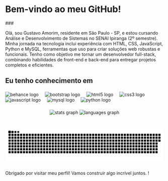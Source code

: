 <h1 align="left">Bem-vindo ao meu  GitHub! </h1>
###

<p align="left">Olá, sou Gustavo Amorim, residente em São Paulo - SP, e estou cursando Análise e Desenvolvimento de Sistemas no SENAI Ipiranga (2º semestre). Minha jornada na tecnologia inclui experiência com HTML, CSS, JavaScript, Python e MySQL, ferramentas que uso para criar soluções web robustas e funcionais. Tenho como objetivo me tornar um desenvolvedor full-stack, combinando habilidades de front-end e back-end para entregar projetos completos e eficientes.</p>

###

<h2 align="left">Eu tenho conhecimento em</h2>

###

<div align="left">
  <img src="https://cdn.jsdelivr.net/gh/devicons/devicon/icons/behance/behance-original.svg" height="40" alt="behance logo"  />
  <img width="12" />
  <img src="https://cdn.jsdelivr.net/gh/devicons/devicon/icons/bootstrap/bootstrap-original.svg" height="40" alt="bootstrap logo"  />
  <img width="12" />
  <img src="https://cdn.jsdelivr.net/gh/devicons/devicon/icons/html5/html5-original.svg" height="40" alt="html5 logo"  />
  <img width="12" />
  <img src="https://cdn.jsdelivr.net/gh/devicons/devicon/icons/css3/css3-original.svg" height="40" alt="css3 logo"  />
  <img width="12" />
  <img src="https://cdn.jsdelivr.net/gh/devicons/devicon/icons/javascript/javascript-original.svg" height="40" alt="javascript logo"  />
  <img width="12" />
  <img src="https://cdn.jsdelivr.net/gh/devicons/devicon/icons/mysql/mysql-original.svg" height="40" alt="mysql logo"  />
  <img width="12" />
  <img src="https://cdn.jsdelivr.net/gh/devicons/devicon/icons/python/python-original.svg" height="40" alt="python logo"  />
</div>

###

<div align="center">
  <img src="https://github-readme-stats.vercel.app/api?username=AmorimGustav0&hide_title=false&hide_rank=false&show_icons=true&include_all_commits=true&count_private=true&disable_animations=false&theme=dracula&locale=en&hide_border=false&order=1" height="150" alt="stats graph"  />
  <img src="https://github-readme-stats.vercel.app/api/top-langs?username=AmorimGustav0&locale=en&hide_title=false&layout=compact&card_width=320&langs_count=5&theme=dracula&hide_border=false&order=2" height="150" alt="languages graph"  />
</div>

###

<br clear="both">

<img src="https://raw.githubusercontent.com/AmorimGustav0/AmorimGustav0/output/snake.svg" alt="Snake animation" />

###

<p align="left">Obrigado por visitar meu perfil! Vamos construir algo incrível juntos. !</p>

###
